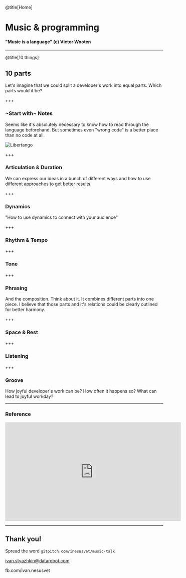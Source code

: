 @title[Home]

# Music & programming

#### "Music is a language" (c) Victor Wooten

---
@title[10 things]
## 10 parts
Let's imagine that we could split a developer's work into equal parts. Which
parts would it be?

+++
### ~Start with~ Notes
Seems like it's absolutely necessary to know how to read through the language
beforehand. But sometimes even "wrong code" is a better place than no code at all.

![Libertango](https://github.com/inesusvet/music-talk/raw/master/assets/libertango.png)

+++
### Articulation & Duration
We can express our ideas in a bunch of different ways and how to use different
approaches to get better results.

+++
### Dynamics
"How to use dynamics to connect with your audience"

+++
### Rhythm & Tempo

+++
### Tone

+++
### Phrasing
And the composition. Think about it. It combines different parts into one piece.
I believe that those parts and it's relations could be clearly outlined for
better harmony.

+++
### Space & Rest

+++
### Listening

+++
### Groove
How joyful developer's work can be?
How often it happens so?
What can lead to joyful workday?

---
### Reference

<iframe width="560" height="315" src="https://www.youtube.com/embed/3yRMbH36HRE?rel=0" frameborder="0" allow="autoplay; encrypted-media" allowfullscreen></iframe>

---
## Thank you!

Spread the word
`gitpitch.com/inesusvet/music-talk`

ivan.styazhkin@datarobot.com

fb.com/ivan.nesusvet

